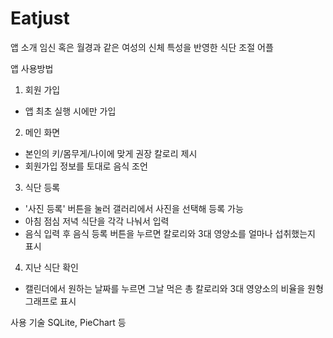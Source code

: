 # Eatjust

앱 소개
임신 혹은 월경과 같은 여성의 신체 특성을 반영한 식단 조절 어플



앱 사용방법
1. 회원 가입
  - 앱 최초 실행 시에만 가입
2. 메인 화면 
  - 본인의 키/몸무게/나이에 맞게 권장 칼로리 제시
  - 회원가입 정보를 토대로 음식 조언
3. 식단 등록
  - '사진 등록' 버튼을 눌러 갤러리에서 사진을 선택해 등록 가능
  - 아침 점심 저녁 식단을 각각 나눠서 입력
  - 음식 입력 후 음식 등록 버튼을 누르면 칼로리와 3대 영양소를 얼마나 섭취했는지 표시
4. 지난 식단 확인
  - 캘린더에서 원하는 날짜를 누르면 그날 먹은 총 칼로리와 3대 영양소의 비율을 원형 그래프로 표시



사용 기술
SQLite, PieChart 등

